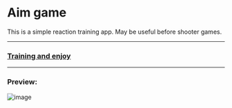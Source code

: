 # Aim game
This is a simple reaction training app. May be useful before shooter games.
***
### [Training and enjoy](https://fastilov3-aim-game.netlify.app/)
***
### Preview: 
![image](https://user-images.githubusercontent.com/50419270/139937730-2856300f-3e76-4384-95f1-891435bfe6f4.png)

